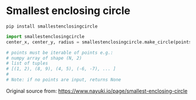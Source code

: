 # Smallest enclosing circle

`pip install smallestenclosingcircle`

```` python
import smallestenclosingcircle
center_x, center_y, radius = smallestenclosingcircle.make_circle(points)

# points must be iterable of points e.g.: 
# numpy array of shape (N, 2)
# list of tuples
# [(1, 2), (8, 9), (4, 5), (-6, -7), ... ]
#
# Note: if no points are input, returns None
````

Original source from: https://www.nayuki.io/page/smallest-enclosing-circle

